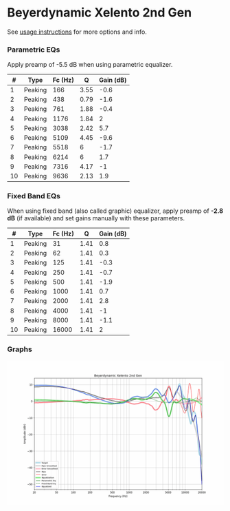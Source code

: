 # Beyerdynamic Xelento 2nd Gen
See [usage instructions](https://github.com/jaakkopasanen/AutoEq#usage) for more options and info.

### Parametric EQs
Apply preamp of -5.5 dB when using parametric equalizer.

|   # | Type    |   Fc (Hz) |    Q |   Gain (dB) |
|-----|---------|-----------|------|-------------|
|   1 | Peaking |       166 | 3.55 |        -0.6 |
|   2 | Peaking |       438 | 0.79 |        -1.6 |
|   3 | Peaking |       761 | 1.88 |        -0.4 |
|   4 | Peaking |      1176 | 1.84 |         2   |
|   5 | Peaking |      3038 | 2.42 |         5.7 |
|   6 | Peaking |      5109 | 4.45 |        -9.6 |
|   7 | Peaking |      5518 | 6    |        -1.7 |
|   8 | Peaking |      6214 | 6    |         1.7 |
|   9 | Peaking |      7316 | 4.17 |        -1   |
|  10 | Peaking |      9636 | 2.13 |         1.9 |

### Fixed Band EQs
When using fixed band (also called graphic) equalizer, apply preamp of **-2.8 dB** (if available) and set gains manually with these parameters.

|   # | Type    |   Fc (Hz) |    Q |   Gain (dB) |
|-----|---------|-----------|------|-------------|
|   1 | Peaking |        31 | 1.41 |         0.8 |
|   2 | Peaking |        62 | 1.41 |         0.3 |
|   3 | Peaking |       125 | 1.41 |        -0.3 |
|   4 | Peaking |       250 | 1.41 |        -0.7 |
|   5 | Peaking |       500 | 1.41 |        -1.9 |
|   6 | Peaking |      1000 | 1.41 |         0.7 |
|   7 | Peaking |      2000 | 1.41 |         2.8 |
|   8 | Peaking |      4000 | 1.41 |        -1   |
|   9 | Peaking |      8000 | 1.41 |        -1.1 |
|  10 | Peaking |     16000 | 1.41 |         2   |

### Graphs
![](./Beyerdynamic%20Xelento%202nd%20Gen.png)
